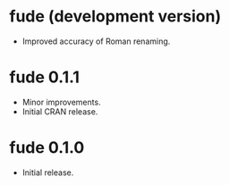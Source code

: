# fude (development version)

* Improved accuracy of Roman renaming.

# fude 0.1.1

* Minor improvements.
* Initial CRAN release.

# fude 0.1.0

* Initial release.
